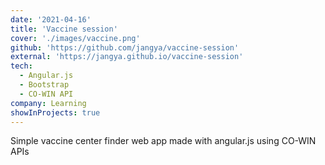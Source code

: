 ```yaml
---
date: '2021-04-16'
title: 'Vaccine session'
cover: './images/vaccine.png'
github: 'https://github.com/jangya/vaccine-session'
external: 'https://jangya.github.io/vaccine-session'
tech:
  - Angular.js
  - Bootstrap
  - CO-WIN API
company: Learning
showInProjects: true
---
```


Simple vaccine center finder web app made with angular.js using CO-WIN APIs
